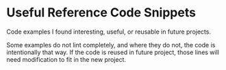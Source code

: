 # Useful Reference Code Snippets

Code examples I found interesting, useful, or reusable in future projects.

Some examples do not lint completely, and where they do not, the code is
intentionally that way. If the code is reused in future project, those lines
will need modification to fit in the new project.